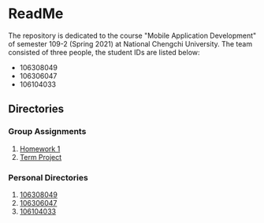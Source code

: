 # ReadMe
The repository is dedicated to the course "Mobile Application Development" of semester 109-2 (Spring 2021) at National Chengchi University. The team consisted of three people, the student IDs are listed below:
* 106308049
* 106306047
* 106104033

## Directories
### Group Assignments
1. [Homework 1](https://github.com/xczian/nccu_mobileapp/tree/master/hw1_calculator)
2. [Term Project](https://github.com/xczian/nccu_mobileapp/tree/master/term_project)
### Personal Directories
1. [106308049](https://github.com/xczian/nccu_mobileapp/tree/master/mozium_folder)
2. [106306047](https://github.com/xczian/nccu_mobileapp/tree/master/yiujing_folder)
3. [106104033](https://github.com/xczian/nccu_mobileapp/tree/master/weijun_folder)
